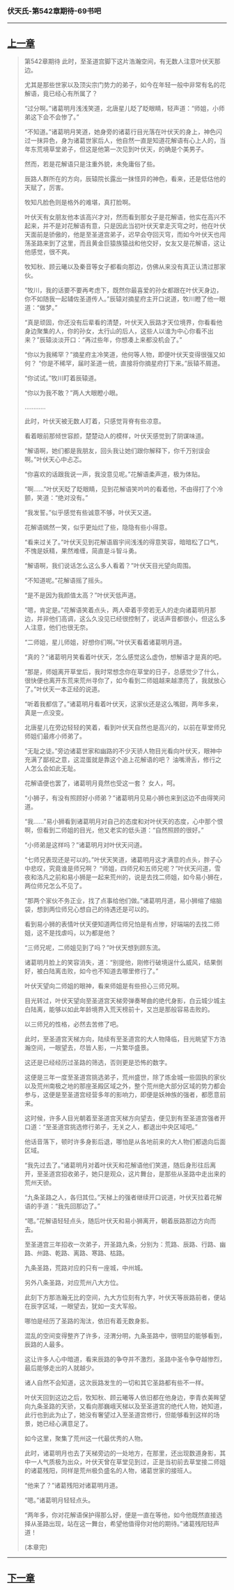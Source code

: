 ### 伏天氏-第542章期待-69书吧

--------
[上一章](./e6b83455d9cf45670110f95d3afe0cc7.md)
--------


>
>
>
>第542章期待
>此时，至圣道宫脚下这片浩瀚空间，有无数人注意叶伏天那边。
>
>尤其是那些世家以及顶尖宗门势力的弟子，如今在年轻一般中非常有名的花解语，竟已经心有所属了？
>
>“过分啊。”诸葛明月浅浅笑道，北唐星儿眨了眨眼睛，轻声道：“师姐，小师弟这下会不会惨了。”
>
>“不知道。”诸葛明月笑道，她身旁的诸葛行目光落在叶伏天的身上，神色闪过一抹异色，身为诸葛世家后人，他自然一直是知道花解语有心上人的，当年东荒境草堂弟子，但这是他第一次见到叶伏天，的确是个美男子。
>
>然而，若是花解语只是注重外貌，未免庸俗了些。
>
>辰路人群所在的方向，辰辕院长露出一抹怪异的神色，看来，还是低估他的天赋了，厉害。
>
>牧知凡脸色则是格外的难堪，真打脸啊。
>
>叶伏天有女朋友他本该高兴才对，然而看到那女子是花解语，他实在高兴不起来，并不是对花解语有意，只是因此当初叶伏天拿走灭穹之时，他在叶伏天面前是骄傲的，他是至圣道宫弟子，迟早会夺回灭穹，而如今叶伏天也闯荡圣路来到了这里，而且黄金巨猿族猿战和他交好，女友又是花解语，这让他感觉，很不爽。
>
>牧知秋、顾云曦以及秦音等女子都看向那边，仿佛从来没有真正认清过那家伙。
>
>“牧川，我的话要不要再考虑下，既然你最喜爱的孙女都跟在叶伏天身边，你不如随我一起辅佐圣道传人。”辰辕对摘星府主开口说道，牧川瞪了他一眼道：“做梦。”
>
>“真是顽固，你还没有后辈看的清楚，叶伏天入辰路才天位境界，你看看他身边聚集的人，你的孙女，太行山的后人，这些人以谁为中心你看不出来？”辰辕淡淡开口：“再过些年，你想凑上来都没机会了。”
>
>“你以为我稀罕？”摘星府主冷笑道，他何等人物，即便叶伏天变得很强又如何？
>“你是不稀罕，届时圣道一统，直接将你摘星府打下来。”辰辕不屑道。
>
>“你试试。”牧川盯着辰辕道。
>
>“你以为我不敢？”两人大眼瞪小眼。
>
>…………
>
>此时，叶伏天被无数人盯着，只感觉背脊有些凉意。
>
>看着眼前那倾世容颜，楚楚动人的模样，叶伏天感觉到了阴谋味道。
>
>“解语啊，她们都是我朋友，回头我让她们跟你解释下，你千万别误会啊。”叶伏天心中忐忑。
>
>“你喜欢的话跟我说一声，我没意见呢。”花解语柔声道，极为体贴。
>
>“啊……”叶伏天眨了眨眼睛，见到花解语笑吟吟的看着他，不由得打了个冷颤，笑道：“绝对没有。”
>
>“我发誓。”似乎感觉有些诚意不够，叶伏天又道。
>
>花解语嫣然一笑，似乎更灿烂了些，隐隐有些小得意。
>
>“看来过关了。”叶伏天见到花解语眉宇间浅浅的得意笑容，暗暗松了口气，不愧是妖精，果然难缠，简直是斗智斗勇。
>
>“解语啊，我们说话怎么这么多人看着？”叶伏天目光望向周围。
>
>“不知道呢。”花解语摇了摇头。
>
>“是不是因为我颜值太高？”叶伏天低声道。
>
>“嗯，肯定是。”花解语笑着点头，两人牵着手旁若无人的走向诸葛明月那边，并非他们高调，这么久没见已经很控制了，说话声音都很小，但这么多人注意，他们也很无奈。
>
>“二师姐，星儿师姐，好想你们啊。”叶伏天看着诸葛明月道。
>
>“真的？”诸葛明月笑看着叶伏天，怎么感觉这么虚伪，想解语才是真的吧。
>
>“那是，师姐离开草堂后，我时常想念你在草堂的日子，总感觉少了什么，很快便也离开东荒来荒州寻你了，如今看到二师姐越来越漂亮了，我就放心了。”叶伏天一本正经的说道。
>
>“听着我都信了。”诸葛明月看着叶伏天，这家伙还是这么嘴甜，两年多来，真是一点没变。
>
>北唐星儿在旁边轻轻的笑着，看到叶伏天自然也是高兴的，以前在草堂师兄师姐们最疼小师弟了。
>
>“无耻之徒。”旁边诸葛世家和幽路的不少天骄人物目光看向叶伏天，眼神中充满了鄙视之意，这混蛋就是靠这个追上花解语的吧？
>油嘴滑舌，修行之人怎么会如此无耻。
>
>花解语便也罢了，诸葛明月竟然也受这一套？
>女人，呵。
>
>“小狮子，有没有照顾好小师弟？”诸葛明月见易小狮也来到这边不由得笑问道。
>
>“我……”易小狮看到诸葛明月对自己的态度和对叶伏天的态度，心中那个恨啊，但看到二师姐的目光，他又老实的低头道：“自然照顾的很好。”
>
>“小师弟是这样吗？”诸葛明月对叶伏天问道。
>
>“七师兄表现还是可以的。”叶伏天笑道，诸葛明月这才满意的点头，胖子心中悲叹，究竟谁是师兄啊？
>“师姐，四师兄和五师兄呢？”叶伏天问道，雪夜和洛凡之前和易小狮是一起来荒州的，说是去找二师姐，如今易小狮在，两位师兄怎么不见了。
>
>“那两个家伙不务正业，找了点事给他们做。”诸葛明月道，易小狮缩了缩脑袋，想到两位师兄心想自己的待遇还是可以的。
>
>看到易小狮的表情叶伏天便知道两位师兄怕是有点惨，好端端的去找二师姐，这不是找虐吗，以为都是他？
>
>“三师兄呢，二师姐见到了吗？”叶伏天想到顾东流。
>
>诸葛明月脸上的笑容消失，道：“别提他，刚修行破境逞什么威风，结果倒好，被白陆离击败，如今也不知道去哪里修行了。”
>
>叶伏天望向二师姐的眼神，看来师姐是有些担心三师兄啊。
>
>目光转过，叶伏天望向至圣道宫天梯旁弹奏琴曲的绝代身影，白云城少城主白陆离，能够以如此年龄境界入荒天榜前十，又岂是那般容易击败的。
>
>以三师兄的性格，必然去苦修了吧。
>
>此时，至圣道宫天梯方向，陆续有至圣道宫的大人物降临，目光眺望下方浩瀚空间，一眼望去，尽皆人影，一片繁华盛景。
>
>这还是已经经历过圣路的筛选，否则更是恐怖的数字。
>
>这便是三年一度至圣道宫挑选弟子，荒州盛世，除了炼金城一些固执的家伙以及荒州南极之地的那座圣殿区域之外，整个荒州绝大部分区域的势力都会参与，这便是至圣道宫经营多年的影响力，即便是妖神族的强者，都愿意前来。
>
>这时候，许多人目光朝着至圣道宫天梯方向望去，便见到有至圣道宫强者开口道：“至圣道宫挑选修行弟子，无关之人，都退出中央区域吧。”
>
>他话音落下，顿时许多身影后退，哪怕是从各地前来的大人物们都退向后面区域。
>
>“我先过去了。”诸葛明月对着叶伏天和花解语他们笑道，随后身形往后离开，至圣道宫招收弟子，她只是观众，这片舞台，是那些从圣路中走出来的荒州天骄。
>
>“九条圣路之人，各归其位。”天梯上的强者继续开口说道，叶伏天拉着花解语的手道：“我先回那边了。”
>
>“嗯。”花解语轻轻点头，随后叶伏天和易小狮离开，朝着辰路那边方向而去。
>
>至圣道宫三年招收一次弟子，开圣路九条，分别为：荒路、辰路、行路、幽路、州路、乾路、离路、寒路、枯路。
>
>九条圣路，荒路对应的只有一座城，中州城。
>
>另外八条圣路，对应荒州八大方位。
>
>此刻下方那浩瀚无比的空间，九大方位刻有九字，叶伏天等辰路前者，便站在辰字区域，一眼望去，犹如一支大军般。
>
>哪怕是经历了圣路的淘汰，依旧有着无数身影。
>
>混乱的空间变得整齐了许多，泾渭分明，九条圣路中，很明显的能够看到，辰路的人最多。
>
>这让许多人心中暗道，看来辰路的争夺并不激烈，圣路中圣令争夺越惨烈，最后能够走出的人就越少。
>
>诸人自然不会知道，这次辰路发生的一切和其它圣路都有些不一样。
>
>叶伏天回到这边之后，牧知秋、顾云曦等人依旧都在他身边，李青衣美眸望向九条圣路的天骄，又看向那巍峨天梯以及至圣道宫的绝代人物，她知道，此行也到此为止了，她没有奢望过入至圣道宫修行，但能够看到这样的场景，她已经心满意足了。
>
>如今这里，聚集了荒州这一代最优秀的人物。
>
>此时，诸葛明月也去了天梯旁边的一处地方，在那里，还出现数道身影，其中一人气质极为出众，叶伏天曾在草堂见到过，正是当初前去草堂接二师姐的诸葛残阳，同样是荒州极负盛名的人物，诸葛世家的接班人。
>
>“他来了？”诸葛残阳对诸葛明月道。
>
>“嗯。”诸葛明月轻轻点头。
>
>“两年多，你对花解语保护得那么好，便是一直在等他，如今他既然直接选择从圣路出现，站在这一舞台，希望他值得你对他的期待。”诸葛残阳轻声道！
>
>(本章完)
>
>

--------
[下一章](./be070d77b0ed7bf411d0d704443e0726.md)
--------
